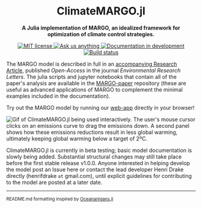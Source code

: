 <!-- Title -->
<h1 align="center">
  ClimateMARGO.jl
</h1>

<!-- description -->
<p align="center">
  <strong> A Julia implementation of <b>MARGO</b>, an idealized framework for optimization of climate control strategies.</strong>
</p>

<!-- Information badges -->
<p align="center">
  <a href="https://mit-license.org">
    <img alt="MIT license" src="https://img.shields.io/badge/License-MIT-blue.svg?style=flat-square">
  </a>
  <a href="https://github.com/ClimateMARGO/ClimateMARGO.jl/issues/new">
    <img alt="Ask us anything" src="https://img.shields.io/badge/Ask%20us-anything-1abc9c.svg?style=flat-square">
  </a>
  <a href="https://ClimateMARGO.github.io/ClimateMARGO.jl/dev/">
    <img alt="Documentation in development" src="https://img.shields.io/badge/docs-latest-blue.svg?style=flat-square">
  </a>
  <a href="https://travis-ci.com/ClimateMARGO/ClimateMARGO.jl">
    <img alt="Build status" src="https://travis-ci.com/ClimateMARGO/ClimateMARGO.jl.svg?branch=main">
  </a>
</p>

<!-- CI/CD badges -->

The MARGO model is described in full in an [accompanying Research Article](https://iopscience.iop.org/article/10.1088/1748-9326/ac243e/pdf), published *Open-Access* in the journal *Environmental Research Letters*. The julia scripts and jupyter notebooks that contain all of the paper's analysis are available in the [MARGO-paper](https://github.com/ClimateMARGO/MARGO-paper) repository (these are useful as advanced applications of MARGO to complement the minimal examples included in the documentation).

Try out the MARGO model by running our [web-app](https://margo.plutojl.org/introduction.html) directly in your browser!

![Gif of ClimateMARGO.jl being used interactively. The user's mouse cursor clicks on an emissions curve to drag the emissions down. A second panel shows how these emissions reductions result in less global warming, ultimately keeping global warming below a target of 2ºC.](https://raw.githubusercontent.com/hdrake/MARGO-gifs/main/MARGO_interactive_2degrees.gif)

ClimateMARGO.jl is currently in beta testing; basic model documentation is slowly being added. Substantial structural changes may still take place before the first stable release v1.0.0. Anyone interested in helping develop the model post an Issue here or contact the lead developer Henri Drake directly (henrifdrake `at` gmail.com), until explicit guidelines for contributing to the model are posted at a later date.


----
<small>README.md formatting inspired by [Oceananigans.jl](https://github.com/CliMA/Oceananigans.jl)</small>
